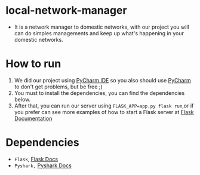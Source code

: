 # local-network-manager

- It is a network manager to domestic networks, with our project you will can do simples managements and keep up what's happening in your domestic networks.


# How to run
 1. We did our project using <a href="https://www.jetbrains.com/pycharm/download/">PyCharm IDE</a> so you also should use <a href="https://www.jetbrains.com/pycharm/download/">PyCharm</a> to don't get problems, but be free ;)
 2. You must to install the dependencies, you can find the dependencies below.
 3. After that, you can run our server using `FLASK_APP=app.py flask run`,or if you prefer can see more examples of how to start a Flask server at <a href="https://github.com/pallets/flask">Flask Documentation</a> 
 
 # Dependencies
 - `Flask`, <a href="https://github.com/pallets/flask/">Flask Docs</a>
 - `Pyshark,` <a href="https://kiminewt.github.io/pyshark/">Pyshark Docs</a>
